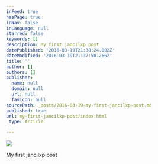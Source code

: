 ```yaml
---
inFeed: true
hasPage: true
inNav: false
inLanguage: null
starred: false
keywords: []
description: My first jancilxp post
datePublished: '2016-03-19T21:38:24.002Z'
dateModified: '2016-03-19T21:37:50.266Z'
title: ''
author: []
authors: []
publisher:
  name: null
  domain: null
  url: null
  favicon: null
sourcePath: _posts/2016-03-19-my-first-jancilxp-post.md
published: true
url: my-first-jancilxp-post/index.html
_type: Article

---
```

![](https://the-grid-user-content.s3-us-west-2.amazonaws.com/b293aa24-d932-4748-b140-5ab7099a12ff.jpg)

My first jancilxp post